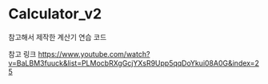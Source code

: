 # Calculator_v2

참고해서 제작한 계산기 연습 코드
 
참고 링크
https://www.youtube.com/watch?v=BaLBM3fuuck&list=PLMocbRXgGcjYXsR9Upp5qqDoYkui08A0G&index=25
